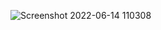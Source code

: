 ![Screenshot 2022-06-14 110308](https://user-images.githubusercontent.com/99262072/173564670-507c1dc8-5f37-4bf0-90b0-6f3ef1720938.png)
